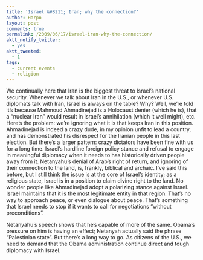 ```yaml
---
title: 'Israel &#8211; Iran; why the connection?'
author: Harpo
layout: post
comments: true
permalink: /2009/06/17/israel-iran-why-the-connection/
aktt_notify_twitter:
  - yes
aktt_tweeted:
  - 1
tags:
  - current events
  - religion
---
```

We continually here that Iran is the biggest threat to Israel&#8217;s national security. Whenever we talk about Iran in the U.S., or whenever U.S. diplomats talk with Iran, Israel is always on the table? Why? Well, we&#8217;re told it&#8217;s because Mahmoud Ahmadinejad is a Holocaust denier (which he is), that a &#8220;nuclear Iran&#8221; would result in Israel&#8217;s annihilation (which it well might), etc. Here&#8217;s the problem: we&#8217;re ignoring what it is that keeps Iran in this position. Ahmadinejad is indeed a crazy dude, in my opinion unfit to lead a country, and has demonstrated his disrespect for the Iranian people in this last election. But there&#8217;s a larger pattern: crazy dictators have been fine with us for a long time. Israel&#8217;s hardline foreign policy stance and refusal to engage in meaningful diplomacy when it needs to has historically driven people away from it. Netanyahu&#8217;s denial of Arab&#8217;s right of return, and ignoring of their connection to the land, is, frankly, biblical and archaic. I&#8217;ve said this before, but I still think the issue is at the core of Israel&#8217;s identity; as a religious state, Israel is in a position to claim divine right to the land. No wonder people like Ahmadinejad adopt a polarizing stance against Israel. Israel maintains that it is the most legitimate entity in that region. That&#8217;s no way to approach peace, or even dialogue about peace. That&#8217;s something that Israel needs to stop if it wants to call for negotiations &#8220;without preconditions&#8221;.

Netanyahu&#8217;s speech shows that he&#8217;s capable of more of the same. Obama&#8217;s pressure on him is having an effect; Netanyah actually said the phrase &#8220;Palestinian state&#8221;. But there&#8217;s a long way to go. As citizens of the U.S., we need to demand that the Obama administration continue direct and tough diplomacy with Israel.